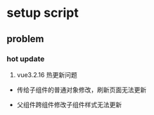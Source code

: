 # setup script

## problem

### hot update

1. vue3.2.16 热更新问题

- 传给子组件的普通对象修改，刷新页面无法更新

- 父组件跨组件修改子组件样式无法更新
